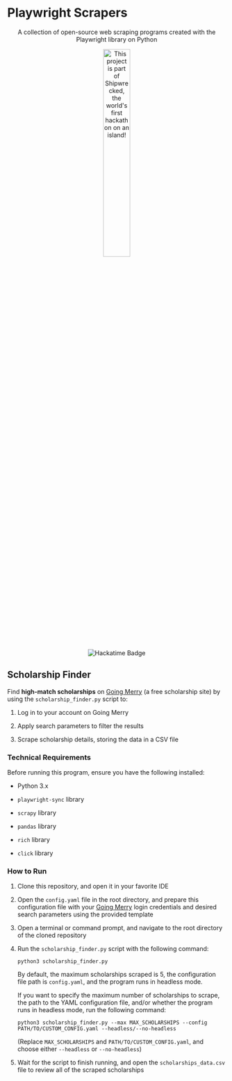 # Playwright Scrapers

<div align="center">
   <p>A collection of open-source web scraping programs created with the Playwright library on Python</p>
    <a href="https://shipwrecked.hackclub.com/?r=163" target="_blank">
        <img src="https://hc-cdn.hel1.your-objectstorage.com/s/v3/739361f1d440b17fc9e2f74e49fc185d86cbec14_badge.png" alt="This project is part of Shipwrecked, the world's first hackathon on an island!" style="width: 35%;">
    </a>
    <br><br>
    <img src="https://hackatime-badge.hackclub.com/U07DMCJTB8Q/playwright-scrapers" alt="Hackatime Badge">
</div>

## Scholarship Finder

Find **high-match scholarships** on [Going Merry](https://goingmerry.com/) (a free scholarship site) by using the `scholarship_finder.py` script to:

1. Log in to your account on Going Merry

2. Apply search parameters to filter the results

3. Scrape scholarship details, storing the data in a CSV file

### Technical Requirements

Before running this program, ensure you have the following installed:

- Python 3.x

- `playwright-sync` library

- `scrapy` library

- `pandas` library

- `rich` library

- `click` library

### How to Run

1. Clone this repository, and open it in your favorite IDE

2. Open the `config.yaml` file in the root directory, and prepare this configuration file with your [Going Merry](https://goingmerry.com/) login credentials and desired search parameters using the provided template

3. Open a terminal or command prompt, and navigate to the root directory of the cloned repository

4. Run the `scholarship_finder.py` script with the following command:

   ```
   python3 scholarship_finder.py
   ```

   By default, the maximum scholarships scraped is 5, the configuration file path is `config.yaml`, and the program runs in headless mode.
   
   If you want to specify the maximum number of scholarships to scrape, the path to the YAML configuration file, and/or whether the program runs in headless mode, run the following command:

   ```
   python3 scholarship_finder.py --max MAX_SCHOLARSHIPS --config PATH/TO/CUSTOM_CONFIG.yaml --headless/--no-headless
   ```

   (Replace `MAX_SCHOLARSHIPS` and `PATH/TO/CUSTOM_CONFIG.yaml`, and choose either `--headless` or `--no-headless`)

5. Wait for the script to finish running, and open the `scholarships_data.csv` file to review all of the scraped scholarships